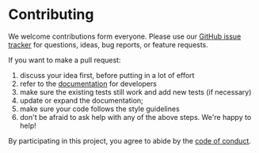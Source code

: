 # Contributing

We welcome contributions form everyone. Please use our [GitHub issue
tracker](https://github.com/i-VRESSE/bartender/issues) for questions, ideas, bug
reports, or feature requests.

If you want to make a pull request:

1. discuss your idea first, before putting in a lot of effort
1. refer to the [documentation](#) for developers
1. make sure the existing tests still work and add new tests (if necessary)
1. update or expand the documentation;
1. make sure your code follows the style guidelines
1. don't be afraid to ask help with any of the above steps. We're happy to help!

By participating in this project, you agree to abide by the [code of
conduct](https://github.com/i-VRESSE/bartender/blob/main/CODE_OF_CONDUCT.md).
